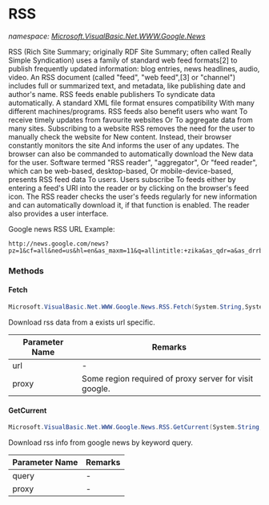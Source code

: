 ﻿# RSS
_namespace: [Microsoft.VisualBasic.Net.WWW.Google.News](./index.md)_

RSS (Rich Site Summary; originally RDF Site Summary; often called Really Simple Syndication) uses a family of standard web feed formats[2] to publish frequently 
 updated information: blog entries, news headlines, audio, video. An RSS document (called "feed", "web feed",[3] or "channel") includes full or summarized text, 
 and metadata, like publishing date and author's name.
 RSS feeds enable publishers To syndicate data automatically. A standard XML file format ensures compatibility With many different machines/programs. RSS feeds 
 also benefit users who want To receive timely updates from favourite websites Or To aggregate data from many sites.
 Subscribing to a website RSS removes the need for the user to manually check the website for New content. Instead, their browser constantly monitors the site And 
 informs the user of any updates. The browser can also be commanded to automatically download the New data for the user.
 Software termed "RSS reader", "aggregator", Or "feed reader", which can be web-based, desktop-based, Or mobile-device-based, presents RSS feed data To users. 
 Users subscribe To feeds either by entering a feed's URI into the reader or by clicking on the browser's feed icon. The RSS reader checks the user's feeds 
 regularly for new information and can automatically download it, if that function is enabled. The reader also provides a user interface.
 
 Google news RSS URL Example:
 
 ```
 http://news.google.com/news?pz=1&cf=all&ned=us&hl=en&as_maxm=11&q=allintitle:+zika&as_qdr=a&as_drrb=q&as_mind=26&as_minm=10&cf=all&as_maxd=25&scoring=n&output=rss
 ```



### Methods

#### Fetch
```csharp
Microsoft.VisualBasic.Net.WWW.Google.News.RSS.Fetch(System.String,System.String)
```
Download rss data from a exists url specific.

|Parameter Name|Remarks|
|--------------|-------|
|url|-|
|proxy|Some region required of proxy server for visit google.|


#### GetCurrent
```csharp
Microsoft.VisualBasic.Net.WWW.Google.News.RSS.GetCurrent(System.String,System.String)
```
Download rss info from google news by keyword query.

|Parameter Name|Remarks|
|--------------|-------|
|query|-|
|proxy|-|



